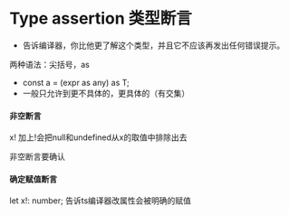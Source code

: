 # Type assertion 类型断言

- 告诉编译器，你比他更了解这个类型，并且它不应该再发出任何错误提示。

两种语法：尖括号，as

- const a = (expr as any) as T;
- 一般只允许到更不具体的，更具体的（有交集）



#### 非空断言

x! 加上!会把null和undefined从x的取值中排除出去

非空断言要确认



#### 确定赋值断言

let x!: number; 告诉ts编译器改属性会被明确的赋值


